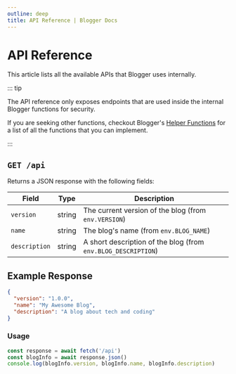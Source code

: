 ```yaml
---
outline: deep
title: API Reference | Blogger Docs
---
```


# API Reference

This article lists all the available APIs that Blogger uses internally.

::: tip

The API reference only exposes endpoints that are used inside the internal Blogger functions for security. 

If you are seeking other functions, checkout Blogger's [Helper Functions](/utils/helpers) for a list of all the functions that you can implement.

:::

## `GET /api`

Returns a JSON response with the following fields:

| Field       | Type   | Description                |
| ----------- | ------ | --------------------------|
| `version`   | string | The current version of the blog (from `env.VERSION`) |
| `name`      | string | The blog's name (from `env.BLOG_NAME`)                |
| `description` | string | A short description of the blog (from `env.BLOG_DESCRIPTION`) |

## Example Response

```json
{
  "version": "1.0.0",
  "name": "My Awesome Blog",
  "description": "A blog about tech and coding"
}
```

### Usage

```ts
const response = await fetch('/api')
const blogInfo = await response.json()
console.log(blogInfo.version, blogInfo.name, blogInfo.description)
```